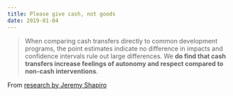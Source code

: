 ```yaml
---
title: Please give cash, not goods
date: 2019-01-04
---
```


<!--kg-card-begin: html--><blockquote><p>
  When comparing cash transfers directly to common development programs, the point estimates indicate no difference in impacts and confidence intervals rule out large differences. We <strong>do find that cash transfers increase feelings of autonomy and respect compared to non-cash interventions</strong>.
</p></blockquote>
<p>From <a href="https://doi.org/10.1016/j.worlddev.2018.10.010">research by Jeremy Shapiro</a></p>
<!--kg-card-end: html-->